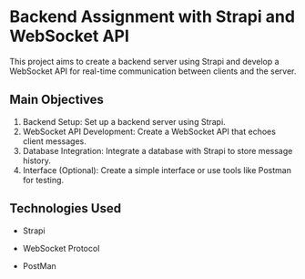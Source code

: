 # Backend Assignment with Strapi and WebSocket API

This project aims to create a backend server using Strapi and develop a WebSocket API for real-time communication between clients and the server.

## Main Objectives

1. Backend Setup: Set up a backend server using Strapi.
2. WebSocket API Development: Create a WebSocket API that echoes client messages.
3. Database Integration: Integrate a database with Strapi to store message history.
4. Interface (Optional): Create a simple interface or use tools like Postman for testing.

## Technologies Used

* Strapi

* WebSocket Protocol

* PostMan
